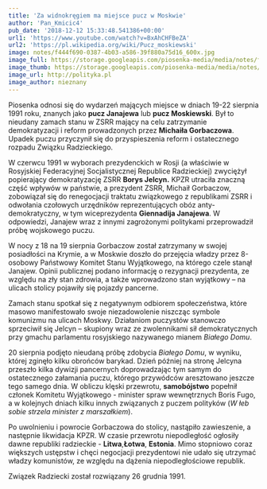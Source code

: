```yaml
---
title: 'Za widnokręgiem ma miejsce pucz w Moskwie'
author: 'Pan_Kmicic4'
pub_date: '2018-12-12 15:33:48.541386+00:00'
url1: 'https://www.youtube.com/watch?v=BxAhCHFBeZA'
url2: 'https://pl.wikipedia.org/wiki/Pucz_moskiewski'
image: notes/f444f690-0387-4b03-a586-39f880a75d16_600x.jpg
image_full: https://storage.googleapis.com/piosenka-media/media/notes/f444f690-0387-4b03-a586-39f880a75d16_600x.jpg
image_thumb: https://storage.googleapis.com/piosenka-media/media/notes/f444f690-0387-4b03-a586-39f880a75d16_600x.jpg.0x300_q85_upscale.jpg
image_url: http://polityka.pl
image_author: nieznany
---
```


Piosenka odnosi się do wydarzeń mających miejsce w dniach 19\-22 sierpnia 1991 roku, znanych jako **pucz Janajewa** lub **pucz Moskiewski**. Był to nieudany zamach stanu w ZSRR mający na celu zatrzymanie demokratyzacji i reform prowadzonych przez **Michaiła Gorbaczowa**. Upadek puczu przyczynił się do przyspieszenia reform i ostatecznego rozpadu Związku Radzieckiego.

W czerwcu 1991 w wyborach prezydenckich w Rosji \(a właściwie w Rosyjskiej Federacyjnej Socjalistycznej Republice Radzieckiej\) zwyciężył popierający demokratyzację ZSRR **Borys Jelcyn.** KPZR utraciła znaczną część wpływów w państwie, a prezydent ZSRR, Michaił Gorbaczow, zobowiązał się do renegocjacji traktatu związkowego z republikami ZSRR i odwołania czołowych urzędników reprezentujących obóz anty\-demokratyczny, w tym wiceprezydenta **Giennadija Janajewa**. W odpowiedzi, Janajew wraz z innymi zagrożonymi politykami przeprowadził próbę wojskowego puczu.

W nocy z 18 na 19 sierpnia Gorbaczow został zatrzymany w swojej posiadłości na Krymie, a w Moskwie doszło do przejęcia władzy przez 8\-osobowy Państwowy Komitet Stanu Wyjątkowego, na którego czele stanął Janajew. Opinii publicznej podano informację o rezygnacji prezydenta, ze względu na zły stan zdrowia, a także wprowadzono stan wyjątkowy – na ulicach stolicy pojawiły się pojazdy pancerne. 

Zamach stanu spotkał się z negatywnym odbiorem społeczeństwa, które masowo manifestowało swoje niezadowolenie niszcząc symbole komunizmu na ulicach Moskwy. Działaniom puczystów stanowczo sprzeciwił się Jelcyn – skupiony wraz ze zwolennikami sił demokratycznych przy gmachu parlamentu rosyjskiego nazywanego mianem _Białego Domu_. 

20 sierpnia podjęto nieudaną próbę zdobycia _Białego Domu_, w wyniku, której zginęło kilku obrońców barykad. Dzień później na stronę Jelcyna przeszło kilka dywizji pancernych doprowadzając tym samym do ostatecznego załamania puczu, którego przywódców aresztowano jeszcze tego samego dnia. W obliczu klęski przewrotu, **samobójstwo** popełnił członek Komitetu Wyjątkowego \- minister spraw wewnętrznych Boris Fugo, a w kolejnych dniach kilku innych związanych z puczem polityków \(_W łeb sobie strzela minister z marszałkiem_\).

Po uwolnieniu i powrocie Gorbaczowa do stolicy, nastąpiło zawieszenie, a następnie likwidacja KPZR. W czasie przewrotu niepodległość ogłosiły dawne republiki radzieckie \- **Litwa**,**Łotwa**, **Estonia**. Mimo stopniowo coraz większych ustępstw i chęci negocjacji prezydentowi nie udało się utrzymać władzy komunistów, ze względu na dążenia niepodległościowe republik. 

Związek Radziecki został rozwiązany 26 grudnia 1991.